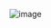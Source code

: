 ![image](https://user-images.githubusercontent.com/32540819/118275300-ee58ed00-b4ce-11eb-9abc-3959d58c5691.png)
 
